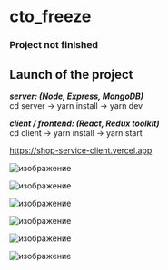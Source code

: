 # cto_freeze

### Project not finished ###

## Launch of the project ##

***server: (Node, Express, MongoDB)***  
cd server -> yarn install -> yarn dev 

***client / frontend: (React, Redux toolkit)***  
cd client -> yarn install -> yarn start 

https://shop-service-client.vercel.app

![изображение](https://user-images.githubusercontent.com/48704701/213983934-5ce03b62-eef9-45bb-9347-c7b4adf4c595.png)

![изображение](https://user-images.githubusercontent.com/48704701/213984428-effeb294-6b78-49d3-80ca-378b6b8e93e2.png)

![изображение](https://user-images.githubusercontent.com/48704701/213984243-0926fbcd-bdb8-450a-bc79-a148df60cf74.png)

![изображение](https://user-images.githubusercontent.com/48704701/213985369-ee9f3216-3407-4938-843e-94a6ab7442fc.png)

![изображение](https://user-images.githubusercontent.com/48704701/213985410-01576d98-8e90-4a98-af55-67a9e68b53e3.png)

![изображение](https://user-images.githubusercontent.com/48704701/232374023-f9d963a4-4800-4061-85fa-66d9740975dd.png)
